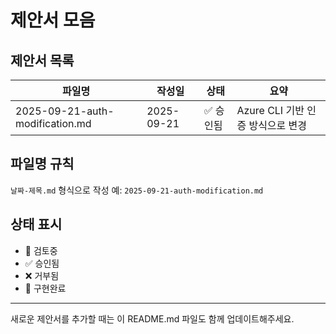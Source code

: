 # 제안서 모음

## 제안서 목록

| 파일명 | 작성일 | 상태 | 요약 |
|--------|--------|------|------|
| 2025-09-21-auth-modification.md | 2025-09-21 | ✅ 승인됨 | Azure CLI 기반 인증 방식으로 변경 |

## 파일명 규칙
`날짜-제목.md` 형식으로 작성
예: `2025-09-21-auth-modification.md`

## 상태 표시
- 🔄 검토중
- ✅ 승인됨  
- ❌ 거부됨
- 🚀 구현완료

---

새로운 제안서를 추가할 때는 이 README.md 파일도 함께 업데이트해주세요.
